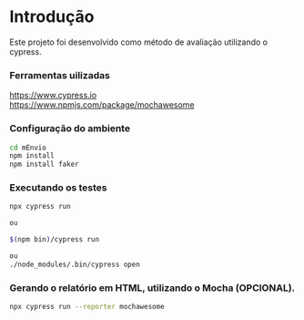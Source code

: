 # Introdução
Este projeto foi desenvolvido como método de avaliação utilizando o cypress.

### Ferramentas uilizadas

<https://www.cypress.io> <br>
<https://www.npmjs.com/package/mochawesome> <br>


### Configuração do ambiente


```sh
cd mEnvio
npm install
npm install faker
```

### Executando os testes

```sh
npx cypress run

ou

$(npm bin)/cypress run

ou
./node_modules/.bin/cypress open

```


### Gerando o relatório em HTML, utilizando o Mocha (OPCIONAL).

```sh
npx cypress run --reporter mochawesome
```
